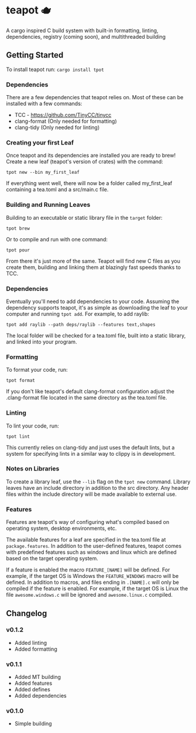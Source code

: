 # teapot 🫖
A cargo inspired C build system with built-in formatting, linting, dependencies, registry (coming soon), and multithreaded building

## Getting Started
To install teapot run:
`cargo install tpot`

### Dependencies

There are a few dependencies that teapot relies on. Most of these can be installed with a few commands:
 - TCC - https://github.com/TinyCC/tinycc
 - clang-format (Only needed for formatting)
 - clang-tidy (Only needed for linting)

### Creating your first Leaf
Once teapot and its dependencies are installed you are ready to brew! Create a new leaf (teapot's version of crates) with the command:

`tpot new --bin my_first_leaf`

If everything went well, there will now be a folder called my_first_leaf containing a tea.toml and a src/main.c file.

### Building and Running Leaves

Building to an executable or static library file in the `target` folder:

`tpot brew`

Or to compile and run with one command:

`tpot pour`

From there it's just more of the same. Teapot will find new C files as you create them, building and linking them at blazingly fast speeds thanks to TCC.

### Dependencies

Eventually you'll need to add dependencies to your code. Assuming the dependency supports teapot, it's as simple as downloading the leaf to your computer and running `tpot add`. For example, to add raylib:

`tpot add raylib --path deps/raylib --features text,shapes`

The local folder will be checked for a tea.toml file, built into a static library, and linked into your program.

### Formatting

To format your code, run:

`tpot format`

If you don't like teapot's default clang-format configuration adjust the .clang-format file located in the same directory as the tea.toml file.

### Linting

To lint your code, run:

`tpot lint`

This currently relies on clang-tidy and just uses the default lints, but a system for specifying lints in a similar way to clippy is in development.

### Notes on Libraries

To create a library leaf, use the `--lib` flag on the `tpot new` command. Library leaves have an include directory in addition to the src directory. Any header files within the include directory will be made available to external use.

### Features

Features are teapot's way of configuring what's compiled based on operating system, desktop environments, etc.

The available features for a leaf are specified in the tea.toml file at `package.features`. In addition to the user-defined features, teapot comes with predefined features such as windows and linux which are defined based on the target operating system.

If a feature is enabled the macro `FEATURE_[NAME]` will be defined. For example, if the target OS is Windows the `FEATURE_WINDOWS` macro will be defined. In addition to macros, and files ending in `.[NAME].c` will only be compiled if the feature is enabled. For example, if the target OS is Linux the file `awesome.windows.c` will be ignored and `awesome.linux.c` compiled.

## Changelog

### v0.1.2
 - Added linting
 - Added formatting
 
### v0.1.1
 - Added MT building
 - Added features
 - Added defines
 - Added dependencies
 
### v0.1.0
 - Simple building
